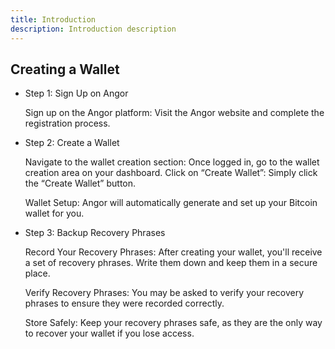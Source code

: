 ```yaml
---
title: Introduction
description: Introduction description
---
```


## Creating a Wallet

* Step 1: Sign Up on Angor

  Sign up on the Angor platform: Visit the Angor website and complete the registration process.

* Step 2: Create a Wallet

  Navigate to the wallet creation section: Once logged in, go to the wallet creation area on your dashboard.
  Click on “Create Wallet”: Simply click the “Create Wallet” button.

  Wallet Setup: Angor will automatically generate and set up your Bitcoin wallet for you.

* Step 3: Backup Recovery Phrases

  Record Your Recovery Phrases: After creating your wallet, you'll receive a set of recovery phrases. Write them down and keep them in a secure place.

  Verify Recovery Phrases: You may be asked to verify your recovery phrases to ensure they were recorded correctly.

  Store Safely: Keep your recovery phrases safe, as they are the only way to recover your wallet if you lose access.

